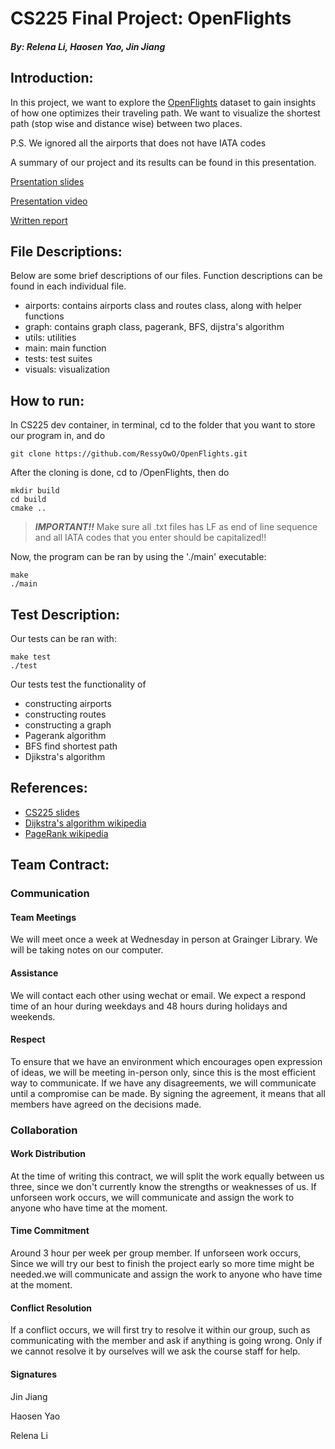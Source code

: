 # CS225 Final Project: OpenFlights
##### By: Relena Li, Haosen Yao, Jin Jiang

## **Introduction:**

In this project, we want to explore the [OpenFlights](https://openflights.org/data.html) dataset to gain insights of how one optimizes their traveling path.
We want to visualize the shortest path (stop wise and distance wise) between two places.

 P.S. We ignored all the airports that does not have IATA codes

A summary of our project and its results can be found in this presentation.

[Prsentation slides](https://docs.google.com/presentation/d/1T_b8ztMlkADHwnpig6dSY01ThUqpgwkUn1H38vdvA6Y/edit?usp=sharing)

[Presentation video]()

[Written report](https://github.com/RessyOwO/OpenFlights/blob/main/results.md)

## **File Descriptions:**

Below are some brief descriptions of our files. Function descriptions can be found in each individual file.

- airports: contains airports class and routes class, along with helper functions
- graph: contains graph class, pagerank, BFS, dijstra's algorithm
- utils: utilities
- main: main function
- tests: test suites
- visuals: visualization

## **How to run:**

In CS225 dev container, in terminal, cd to the folder that you want to store our program in, and do 

```
git clone https://github.com/RessyOwO/OpenFlights.git
```

After the cloning is done, cd to /OpenFlights, then do

```
mkdir build
cd build
cmake ..
```
> **_IMPORTANT!!_**
 Make sure all .txt files has LF as end of line sequence and all IATA codes that you enter should be capitalized!!

Now, the program can be ran by using the './main' executable:

```
make
./main
```

## **Test Description:**

Our tests can be ran with:

```
make test
./test
```

Our tests test the functionality of 
- constructing airports
- constructing routes
- constructing a graph
- Pagerank algorithm
- BFS find shortest path
- Djikstra's algorithm

## **References:**

- [CS225 slides](https://courses.engr.illinois.edu/cs225/fa2022/)
- [Dijkstra's algorithm wikipedia](https://en.wikipedia.org/wiki/Dijkstra%27s_algorithm)
- [PageRank wikipedia](https://en.wikipedia.org/wiki/PageRank)

## **Team Contract:**

### Communication

#### **Team Meetings** 
    
 We will meet once a week at Wednesday in person at Grainger Library. We will be taking notes on our computer.

#### **Assistance** 

 We will contact each other using wechat or email. We expect a respond time of an hour during weekdays and 48 hours during holidays and weekends.

#### **Respect** 

 To ensure that we have an environment which encourages open expression of ideas, we will be meeting in-person only, since this is the most efficient way to communicate. If we have any disagreements, we will communicate until a compromise can be made. By signing the agreement, it means that all members have agreed on the decisions made.

### Collaboration

#### **Work Distribution** 

At the time of writing this contract, we will split the work equally between us three, since we don't currently know the strengths or weaknesses of us. If unforseen work occurs, we will communicate and assign the work to anyone who have time at the  moment.

#### **Time Commitment** 

 Around 3 hour per week per group member. If unforseen work occurs, Since we will try our best to finish the project early so more time might be needed.we will communicate and assign the work to anyone who have time at the moment. 

#### **Conflict Resolution** 

 If a conflict occurs, we will first try to resolve it within our group, such as communicating with the member and ask if anything is going wrong. Only if we cannot resolve it by ourselves will we ask the course staff for help. 

#### **Signatures**

 Jin Jiang

 Haosen Yao

 Relena Li
